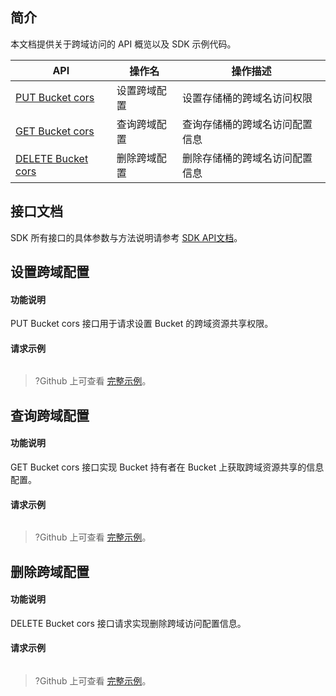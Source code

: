 ## 简介

本文档提供关于跨域访问的 API 概览以及 SDK 示例代码。

| API                                                          | 操作名       | 操作描述                       |
| ------------------------------------------------------------ | ------------ | ------------------------------ |
| [PUT Bucket cors](https://cloud.tencent.com/document/product/436/8279) | 设置跨域配置 | 设置存储桶的跨域名访问权限     |
| [GET Bucket cors](https://cloud.tencent.com/document/product/436/8274) | 查询跨域配置 | 查询存储桶的跨域名访问配置信息 |
| [DELETE Bucket cors](https://cloud.tencent.com/document/product/436/8283) | 删除跨域配置 | 删除存储桶的跨域名访问配置信息 |

## 接口文档

SDK 所有接口的具体参数与方法说明请参考 [SDK API文档](cssg://api-doc)。

## 设置跨域配置

#### 功能说明

PUT Bucket cors 接口用于请求设置 Bucket 的跨域资源共享权限。

#### 请求示例

[//]: # (.cssg-snippet-put-bucket-cors)
```
```

>?Github 上可查看 [完整示例](cssg://code-example/put-bucket-cors)。

## 查询跨域配置

#### 功能说明

GET Bucket cors 接口实现 Bucket 持有者在 Bucket 上获取跨域资源共享的信息配置。

#### 请求示例

[//]: # (.cssg-snippet-get-bucket-cors)
```
```

>?Github 上可查看 [完整示例](cssg://code-example/get-bucket-cors)。

## 删除跨域配置

#### 功能说明

DELETE Bucket cors 接口请求实现删除跨域访问配置信息。

#### 请求示例

[//]: # (.cssg-snippet-delete-bucket-cors)
```
```

>?Github 上可查看 [完整示例](cssg://code-example/delete-bucket-cors)。
